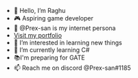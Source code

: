 - 👋 Hello, I’m Raghu
- 🎮 Aspiring game developer
- 📔 @Prex-san is my internet persona
- [Visit my portfolio](prex-san.github.io/portfolio)
- 👀 I’m interested in learning new things
- 🌱 I’m currently learning C#
- 📚I'm preparing for GATE
- 📫 Reach me on discord @Prex-san#1185


<!---
Prex-san/Prex-san is a ✨ special ✨ repository because its `README.md` (this file) appears on your GitHub profile.
You can click the Preview link to take a look at your changes.
--->
